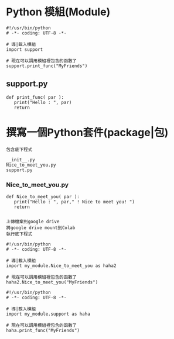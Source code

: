 # Python 模組(Module)
```
#!/usr/bin/python
# -*- coding: UTF-8 -*-
 
# 導|載入模組
import support
 
# 現在可以調用模組裡包含的函數了
support.print_func("MyFriends")
```
## support.py
```
def print_func( par ):
   print("Hello : ", par)
   return
```

# 撰寫一個Python套件(package|包)
```
包含底下程式

__init__.py
Nice_to_meet_you.py
support.py
```
### Nice_to_meet_you.py
```
def Nice_to_meet_you( par ):
   print("Hello : ", par," ! Nice to meet you! ")
   return
```
###
```
上傳檔案到google drive
將google drive mount到Colab 
執行底下程式
```

```
#!/usr/bin/python
# -*- coding: UTF-8 -*-
 
# 導|載入模組
import my_module.Nice_to_meet_you as haha2
 
# 現在可以調用模組裡包含的函數了
haha2.Nice_to_meet_you("MyFriends")
```

```
#!/usr/bin/python
# -*- coding: UTF-8 -*-
 
# 導|載入模組
import my_module.support as haha
 
# 現在可以調用模組裡包含的函數了
haha.print_func("MyFriends")
```
